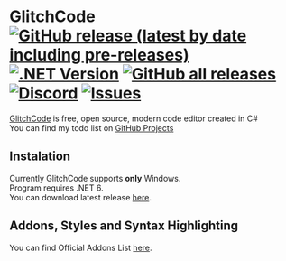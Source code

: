 # GlitchCode [![GitHub release (latest by date including pre-releases)](https://img.shields.io/github/v/release/MichixYT/GlitchCode?include_prereleases&label=latest%20release)](https://github.com/MichixYT/GlitchCode/releases/latest) [![.NET Version](https://img.shields.io/badge/.net-6.0-blueviolet.svg)](#) [![GitHub all releases](https://img.shields.io/github/downloads/MichixYT/GlitchCode/total?label=total%20downloads)](#) [![Discord](https://img.shields.io/discord/808809804469895208)](https://discord.gg/2dv42hZTC7) [![Issues](https://img.shields.io/github/issues/MichixYT/GlitchCode)](https://github.com/MichixYT/GlitchCode/issues)
[GlitchCode](https://github.com/MichixYT/GlitchCode) is free, open source, modern code editor created in C#<br>
You can find my todo list on [GitHub Projects](https://github.com/MichixYT/GlitchCode/projects/1)
## Instalation
Currently GlitchCode supports **only** Windows.<br>
Program requires .NET 6.<br>
You can download latest release [here](https://github.com/MichixYT/GlitchCode/releases/latest).
## Addons, Styles and Syntax Highlighting
You can find Official Addons List [here](https://github.com/MichixYT/GlitchCode/wiki/Official-Addons-List).
